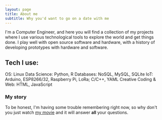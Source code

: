 ```yaml
---
layout: page
title: About me
subtitle: Why you'd want to go on a date with me
---
```

I'm a Computer Engineer, and here you will find a collection of my projects where I use various technological tools to explore the world and get things done.
I play well with open source software and hardware, with a history of developing prototypes with hardware and software.

## Tech I use:

OS: Linux
Data Science: Python, R
Databases: NoSQL, MySQL, SQLite
IoT: Arduino, ESP8266/32, Raspberry Pi, LoRa; C/C++, YAML
Creative Coding & Web: HTML, JavaScript


### My story

To be honest, I'm having some trouble remembering right now, so why don't you just watch [my movie](https://en.wikipedia.org/wiki/The_Princess_Bride_%28film%29) and it will answer **all** your questions.
